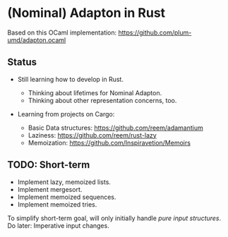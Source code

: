 (Nominal) Adapton in Rust
==========================

Based on this OCaml implementation: 
 https://github.com/plum-umd/adapton.ocaml

Status
------

 - Still learning how to develop in Rust.
   - Thinking about lifetimes for Nominal Adapton.
   - Thinking about other representation concerns, too.

 - Learning from projects on Cargo:
   - Basic Data structures: https://github.com/reem/adamantium
   - Laziness: https://github.com/reem/rust-lazy
   - Memoization: https://github.com/Inspiravetion/Memoirs

TODO: Short-term
-----------------

 - Implement lazy, memoized lists.
 - Implement mergesort.
 - Implement memoized sequences.
 - Implement memoized tries.

To simplify short-term goal, will only initially handle *pure input
structures*.  Do later: Imperative input changes.

